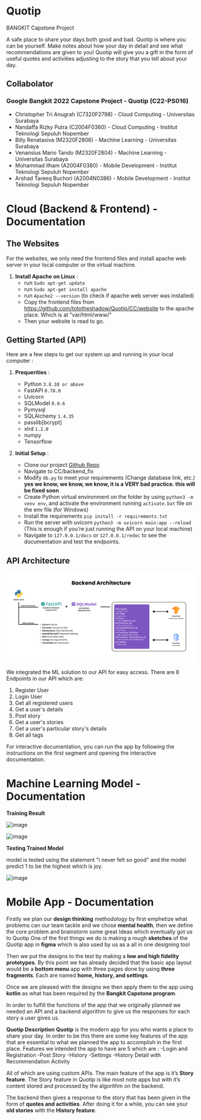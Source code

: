 # Quotip
 BANGKIT Capstone Project
 
 A safe place to share your days both good and bad. Quotip is where you can be yourself. Make notes about how your day in detail and see what recommendations are given to you! Quotip will give you a gift in the form of useful quotes and activities adjusting to the story that you tell about your day.
			

## Collabolator
### Google Bangkit 2022 Capstone Project - Quotip (C22-PS016)
- Christopher Tri Anugrah (C7320F2798) - Cloud Computing -  Universitas Surabaya
- Nandaffa Rizky Putra (C2004F0360) - Cloud Computing - Institut Teknologi Sepuluh Nopember
- Billy Renatasiva (M2320F2806) - Machine Learning - Universitas Surabaya
- Venansius Mario Tando (M2320F2804) - Machine Learning -  Universitas Surabaya
- Mohammad Ilham (A2004F0380) - Mobile Development - Institut Teknologi Sepuluh Nopember
- Arshad Tareeq Buchori (A2004N0386) - Mobile Development - Institut Teknologi Sepuluh Nopember

# Cloud (Backend & Frontend) - Documentation
## The Websites
For the websites, we only need the frontend files and install apache web server in your local computer or the virtual machine.

1. **Install Apache on Linux** :
    - run `Sudo apt-get update`
    - run `Sudo apt-get install apache`
    - run `Apache2 --version` (to check if apache web server was installed)
    - Copy the frontend files from https://github.com/tototheshadow/Quotip/CC/website to the apache place. Which is at "var/html/www/"
    - Then your website is read to go.




## Getting Started (API)
Here are a few steps to get our system up and running in your local computer :
1. **Prequerities** :
    - Python `3.8.10 or above`
    - FastAPI `0.78.0`
    - Uvicorn
    - SQLModel `0.0.6`
    - Pymysql
    - SQLAlchemy `1.4.35`
    - passlib[bcrypt] 
    - xlrd `1.2.0`
    - numpy
    - Tensorflow

2. **Initial Setup** :
    - Clone our project [Github Repo](https://github.com/tototheshadow/Quotip)
    - Navigate to CC/backend_fix
    - Modify `db.py` to meet your requirements (Change database link, etc.) **yes we know, we know, we know, it is a VERY bad practice. this will be fixed soon**
    - Create Python virtual environment on the folder by using `python3 -m venv env`, and activate the environment running `activate.bat` file on the env file (for Windows)
    - Install the requirements `pip install -r requirements.txt`
    - Run the server with uvicorn `python3 -m uvicorn main:app --reload` (This is enough if you’re just running the API on your local machine)
    - Navigate to `127.0.0.1/docs` or `127.0.0.1/redoc` to see the documentation and test the endpoints.

## API Architecture
![API Architechture](./assets/quotip-be.png)

We integrated the ML solution to our API for easy access. There are 8 Endpoints in our API which are:
1. Register User
2. Login User
3. Get all registered users
4. Get a user's details
5. Post story
6. Get a user's stories
7. Get a user's particular story's details
8. Get all tags

For interactive documentation, you can run the app by following the instructions on the first segment and opening the interactive documentation.


# Machine Learning Model - Documentation
**Training Result**

![image](https://user-images.githubusercontent.com/83509103/173247899-2c46f646-9303-45a4-87e0-e1ca508bf651.png)

![image](https://user-images.githubusercontent.com/83509103/173247850-cff85677-1ea9-4980-8c38-700e1a894244.png)

**Testing Trained Model**

model is tested using the statement "i never felt so good" and the model predict 1 to be the highest which is joy.

![image](https://user-images.githubusercontent.com/83509103/173247859-0d3a7f9e-7198-45a8-a074-9e8cef6afa05.png)



# Mobile App - Documentation

Firstly we plan our **design thinking** methodology by first emphetize what problems can our team tackle and we chose **mental health**, then we define the core problem and brainstorm some great Ideas which eventually got us to Quotip
One of the first things we do is making a rough **sketches** of the Quotip app in **figma** which is also used by us as a all in one designing tool

Then we put the designs to the test by making a **low and high fidelity prototypes**. By this point we has already decided that the basic app layout would be a **bottom menu** app with three pages done by using **three fragments**. Each are named **home, history, and settings**.

Once we are pleased with the designs we then apply them to the app using **kotlin** as what has been required by the **Bangkit Capstone program**.

In order to fulfill the functions of the app that we originally planned we needed an API and a backend algorithm to give us the responses for each story a user gives us.

**Quotip Description**
**Quotip** is the modern app for you who wants a place to share your day. In order to be this there are some key features of the app that are essential to what we planned the app to accomplish in the first place.
Features we intended the app to have are 5 which are : 
-Login and Registration
-Post Story
-History
-Settings
-History Detail with Recommendation Activity

All of which are using custom APIs.
The main feature of the app is it’s **Story feature**. The Story feature in Quotip is like most note apps but with it’s content stored and processed by the algorithm on the backend.

The backend then gives a response to the story that has been given in the form of **quotes and activities**.
After doing it for a while, you can see your **old stories** with the **History feature**.
